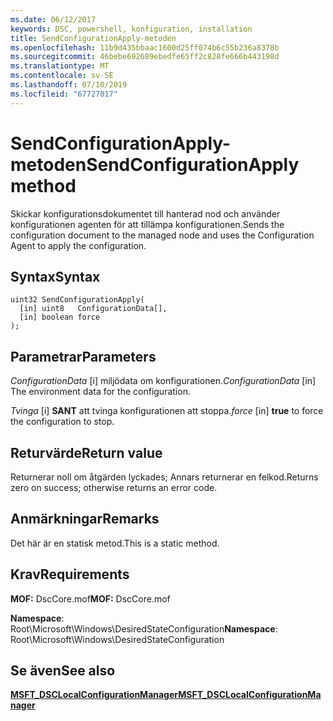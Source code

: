 ```yaml
---
ms.date: 06/12/2017
keywords: DSC, powershell, konfiguration, installation
title: SendConfigurationApply-metoden
ms.openlocfilehash: 11b9d435bbaac1600d25ff074b6c55b236a8378b
ms.sourcegitcommit: 46bebe692689ebedfe65ff2c828fe666b443198d
ms.translationtype: MT
ms.contentlocale: sv-SE
ms.lasthandoff: 07/10/2019
ms.locfileid: "67727017"
---
```

# <a name="sendconfigurationapply-method"></a><span data-ttu-id="2f562-103">SendConfigurationApply-metoden</span><span class="sxs-lookup"><span data-stu-id="2f562-103">SendConfigurationApply method</span></span>

<span data-ttu-id="2f562-104">Skickar konfigurationsdokumentet till hanterad nod och använder konfigurationen agenten för att tillämpa konfigurationen.</span><span class="sxs-lookup"><span data-stu-id="2f562-104">Sends the configuration document to the managed node and uses the Configuration Agent to apply the configuration.</span></span>

## <a name="syntax"></a><span data-ttu-id="2f562-105">Syntax</span><span class="sxs-lookup"><span data-stu-id="2f562-105">Syntax</span></span>

```mof
uint32 SendConfigurationApply(
  [in] uint8   ConfigurationData[],
  [in] boolean force
);
```

## <a name="parameters"></a><span data-ttu-id="2f562-106">Parametrar</span><span class="sxs-lookup"><span data-stu-id="2f562-106">Parameters</span></span>

<span data-ttu-id="2f562-107">*ConfigurationData* \[i\] miljödata om konfigurationen.</span><span class="sxs-lookup"><span data-stu-id="2f562-107">*ConfigurationData* \[in\] The environment data for the configuration.</span></span>

<span data-ttu-id="2f562-108">*Tvinga* \[i\] **SANT** att tvinga konfigurationen att stoppa.</span><span class="sxs-lookup"><span data-stu-id="2f562-108">*force* \[in\] **true** to force the configuration to stop.</span></span>

## <a name="return-value"></a><span data-ttu-id="2f562-109">Returvärde</span><span class="sxs-lookup"><span data-stu-id="2f562-109">Return value</span></span>

<span data-ttu-id="2f562-110">Returnerar noll om åtgärden lyckades; Annars returnerar en felkod.</span><span class="sxs-lookup"><span data-stu-id="2f562-110">Returns zero on success; otherwise returns an error code.</span></span>

## <a name="remarks"></a><span data-ttu-id="2f562-111">Anmärkningar</span><span class="sxs-lookup"><span data-stu-id="2f562-111">Remarks</span></span>

<span data-ttu-id="2f562-112">Det här är en statisk metod.</span><span class="sxs-lookup"><span data-stu-id="2f562-112">This is a static method.</span></span>

## <a name="requirements"></a><span data-ttu-id="2f562-113">Krav</span><span class="sxs-lookup"><span data-stu-id="2f562-113">Requirements</span></span>

<span data-ttu-id="2f562-114">**MOF:** DscCore.mof</span><span class="sxs-lookup"><span data-stu-id="2f562-114">**MOF:** DscCore.mof</span></span>

<span data-ttu-id="2f562-115">**Namespace**: Root\Microsoft\Windows\DesiredStateConfiguration</span><span class="sxs-lookup"><span data-stu-id="2f562-115">**Namespace**: Root\Microsoft\Windows\DesiredStateConfiguration</span></span>

## <a name="see-also"></a><span data-ttu-id="2f562-116">Se även</span><span class="sxs-lookup"><span data-stu-id="2f562-116">See also</span></span>

[<span data-ttu-id="2f562-117">**MSFT_DSCLocalConfigurationManager**</span><span class="sxs-lookup"><span data-stu-id="2f562-117">**MSFT_DSCLocalConfigurationManager**</span></span>](msft-dsclocalconfigurationmanager.md)
